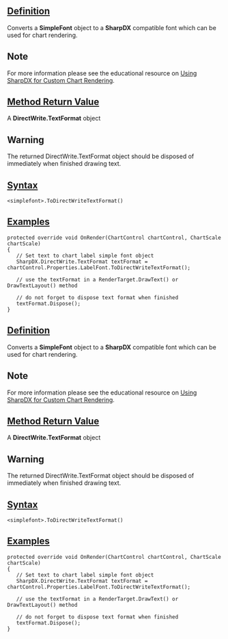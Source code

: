 ## [Definition](https://developer.ninjatrader.com/docs/desktop/todirectwritetextformat\#definition)

Converts a **SimpleFont** object to a **SharpDX** compatible font which can be used for chart rendering.

## Note

For more information please see the educational resource on [Using SharpDX for Custom Chart Rendering](https://developer.ninjatrader.com/docs/desktop/using_sharpdx_for_custom_chart_rendering).

## [Method Return Value](https://developer.ninjatrader.com/docs/desktop/todirectwritetextformat\#method-return-value)

A **DirectWrite.TextFormat** object

## Warning

The returned DirectWrite.TextFormat object should be disposed of immediately when finished drawing text.

## [Syntax](https://developer.ninjatrader.com/docs/desktop/todirectwritetextformat\#syntax)

`<simplefont>.ToDirectWriteTextFormat()`

## [Examples](https://developer.ninjatrader.com/docs/desktop/todirectwritetextformat\#examples)

```jsx-150469391 csharp
protected override void OnRender(ChartControl chartControl, ChartScale chartScale)
{
   // Set text to chart label simple font object
   SharpDX.DirectWrite.TextFormat textFormat = chartControl.Properties.LabelFont.ToDirectWriteTextFormat();

   // use the textFormat in a RenderTarget.DrawText() or DrawTextLayout() method

   // do not forget to dispose text format when finished
   textFormat.Dispose();
}

```

## [Definition](https://developer.ninjatrader.com/docs/desktop/todirectwritetextformat\#definition)

Converts a **SimpleFont** object to a **SharpDX** compatible font which can be used for chart rendering.

## Note

For more information please see the educational resource on [Using SharpDX for Custom Chart Rendering](https://developer.ninjatrader.com/docs/desktop/using_sharpdx_for_custom_chart_rendering).

## [Method Return Value](https://developer.ninjatrader.com/docs/desktop/todirectwritetextformat\#method-return-value)

A **DirectWrite.TextFormat** object

## Warning

The returned DirectWrite.TextFormat object should be disposed of immediately when finished drawing text.

## [Syntax](https://developer.ninjatrader.com/docs/desktop/todirectwritetextformat\#syntax)

`<simplefont>.ToDirectWriteTextFormat()`

## [Examples](https://developer.ninjatrader.com/docs/desktop/todirectwritetextformat\#examples)

```jsx-150469391 csharp
protected override void OnRender(ChartControl chartControl, ChartScale chartScale)
{
   // Set text to chart label simple font object
   SharpDX.DirectWrite.TextFormat textFormat = chartControl.Properties.LabelFont.ToDirectWriteTextFormat();

   // use the textFormat in a RenderTarget.DrawText() or DrawTextLayout() method

   // do not forget to dispose text format when finished
   textFormat.Dispose();
}

```